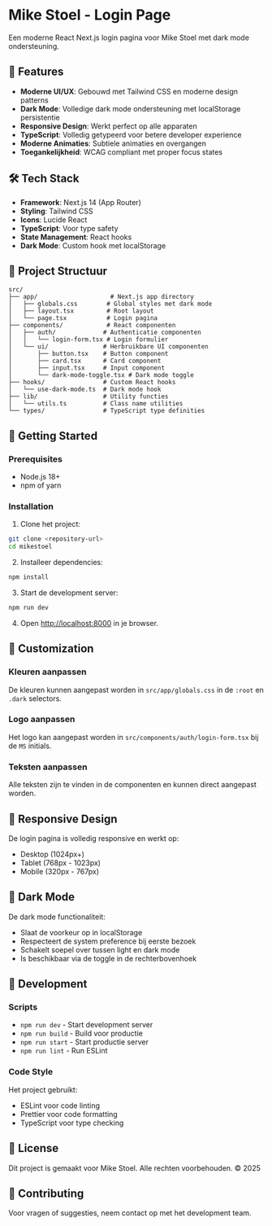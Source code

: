# Mike Stoel - Login Page

Een moderne React Next.js login pagina voor Mike Stoel met dark mode ondersteuning.

## 🚀 Features

- **Moderne UI/UX**: Gebouwd met Tailwind CSS en moderne design patterns
- **Dark Mode**: Volledige dark mode ondersteuning met localStorage persistentie
- **Responsive Design**: Werkt perfect op alle apparaten
- **TypeScript**: Volledig getypeerd voor betere developer experience
- **Moderne Animaties**: Subtiele animaties en overgangen
- **Toegankelijkheid**: WCAG compliant met proper focus states

## 🛠️ Tech Stack

- **Framework**: Next.js 14 (App Router)
- **Styling**: Tailwind CSS
- **Icons**: Lucide React
- **TypeScript**: Voor type safety
- **State Management**: React hooks
- **Dark Mode**: Custom hook met localStorage

## 📁 Project Structuur

```
src/
├── app/                    # Next.js app directory
│   ├── globals.css        # Global styles met dark mode
│   ├── layout.tsx         # Root layout
│   └── page.tsx           # Login pagina
├── components/            # React componenten
│   ├── auth/             # Authenticatie componenten
│   │   └── login-form.tsx # Login formulier
│   └── ui/               # Herbruikbare UI componenten
│       ├── button.tsx    # Button component
│       ├── card.tsx      # Card component
│       ├── input.tsx     # Input component
│       └── dark-mode-toggle.tsx # Dark mode toggle
├── hooks/                # Custom React hooks
│   └── use-dark-mode.ts  # Dark mode hook
├── lib/                  # Utility functies
│   └── utils.ts          # Class name utilities
└── types/                # TypeScript type definities
```

## 🚀 Getting Started

### Prerequisites

- Node.js 18+ 
- npm of yarn

### Installation

1. Clone het project:
```bash
git clone <repository-url>
cd mikestoel
```

2. Installeer dependencies:
```bash
npm install
```

3. Start de development server:
```bash
npm run dev
```

4. Open [http://localhost:8000](http://localhost:8000) in je browser.

## 🎨 Customization

### Kleuren aanpassen

De kleuren kunnen aangepast worden in `src/app/globals.css` in de `:root` en `.dark` selectors.

### Logo aanpassen

Het logo kan aangepast worden in `src/components/auth/login-form.tsx` bij de `MS` initials.

### Teksten aanpassen

Alle teksten zijn te vinden in de componenten en kunnen direct aangepast worden.

## 📱 Responsive Design

De login pagina is volledig responsive en werkt op:
- Desktop (1024px+)
- Tablet (768px - 1023px)
- Mobile (320px - 767px)

## 🌙 Dark Mode

De dark mode functionaliteit:
- Slaat de voorkeur op in localStorage
- Respecteert de system preference bij eerste bezoek
- Schakelt soepel over tussen light en dark mode
- Is beschikbaar via de toggle in de rechterbovenhoek

## 🔧 Development

### Scripts

- `npm run dev` - Start development server
- `npm run build` - Build voor productie
- `npm run start` - Start productie server
- `npm run lint` - Run ESLint

### Code Style

Het project gebruikt:
- ESLint voor code linting
- Prettier voor code formatting
- TypeScript voor type checking

## 📄 License

Dit project is gemaakt voor Mike Stoel. Alle rechten voorbehouden. © 2025

## 🤝 Contributing

Voor vragen of suggesties, neem contact op met het development team.
